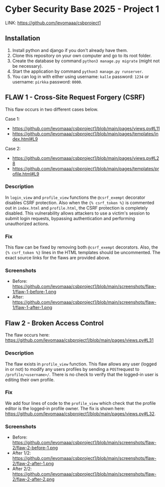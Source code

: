 # Cyber Security Base 2025 - Project 1

LINK: https://github.com/levomaaa/csbproject1

## Installation

1. Install python and django if you don't already have them.
2. Clone this repository on your own computer and go to its root folder.
3. Create the database by command `python3 manage.py migrate` (might not be necessary).
4. Start the application by command `python3 manage.py runserver`.
5. You can log in with either using username: `kalle` password: `1234` or username: `pirkka` password: `0000`.

## FLAW 1 - Cross-Site Request Forgery (CSRF)

This flaw occurs in two different cases below.

Case 1:
- https://github.com/levomaaa/csbproject1/blob/main/pages/views.py#L11
- https://github.com/levomaaa/csbproject1/blob/main/pages/templates/index.html#L9

Case 2:
- https://github.com/levomaaa/csbproject1/blob/main/pages/views.py#L28
- https://github.com/levomaaa/csbproject1/blob/main/pages/templates/profile.html#L9

### Description

In `login_view` and `profile_view` functions the `@csrf_exempt` decorator disables CSRF protection. Also when the `{% csrf_token %}` is commented out in `index.html` and `profile.html`, the CSRF protection is completely disabled. This vulnerability allows attackers to use a victim's session to submit login requests, bypassing authentication and performing unauthorized actions.

### Fix

This flaw can be fixed by removing both `@csrf_exempt` decorators. Also, the `{% csrf_token %}` lines in the HTML templates should be uncommented. The exact source links for the flaws are provided above.

### Screenshots
- Before: https://github.com/levomaaa/csbproject1/blob/main/screenshots/flaw-1/flaw-1-before-1.png
- After: https://github.com/levomaaa/csbproject1/blob/main/screenshots/flaw-1/flaw-1-after-1.png

## Flaw 2 - Broken Access Control

The flaw occurs here: https://github.com/levomaaa/csbproject1/blob/main/pages/views.py#L31

### Description

The flaw exists in `profile_view` function. This flaw allows any user (logged in or not) to modify any users profiles by sending a `POST`request to `/profile/<username>/`. There is no check to verify that the logged-in user is editing their own profile.

### Fix

We add four lines of code to the `profile_view` which check that the profile editor is the logged-in profile owner. The fix is shown here: https://github.com/levomaaa/csbproject1/blob/main/pages/views.py#L32.

### Screenshots
- Before: https://github.com/levomaaa/csbproject1/blob/main/screenshots/flaw-2/flaw-2-before-1.png
- After 1/2: https://github.com/levomaaa/csbproject1/blob/main/screenshots/flaw-2/flaw-2-after-1.png
- After 2/2: https://github.com/levomaaa/csbproject1/blob/main/screenshots/flaw-2/flaw-2-after-2.png